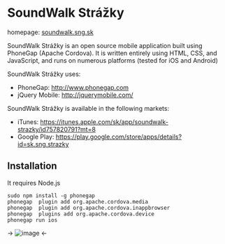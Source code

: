 SoundWalk Strážky
=================
homepage: [soundwalk.sng.sk](http://soundwalk.sng.sk/)


SoundWalk Strážky is an open source mobile application built using PhoneGap (Apache Cordova). It is written entirely using HTML, CSS, and JavaScript, and runs on numerous platforms (tested for iOS and Android)

SoundWalk Strážky uses:

* PhoneGap: http://www.phonegap.com
* jQuery Mobile: http://jquerymobile.com/

SoundWalk Strážky is available in the following markets:

* iTunes: https://itunes.apple.com/sk/app/soundwalk-strazky/id757820791?mt=8
* Google Play: https://play.google.com/store/apps/details?id=sk.sng.strazky


## Installation
It requires Node.js

```
sudo npm install -g phonegap
phonegap  plugin add org.apache.cordova.media
phonegap  plugin add org.apache.cordova.inappbrowser
phonegap  plugins add org.apache.cordova.device
phonegap run ios
```

-> ![image](http://soundwalk.sng.sk/images/logo/logo_soundwalk.png) <-